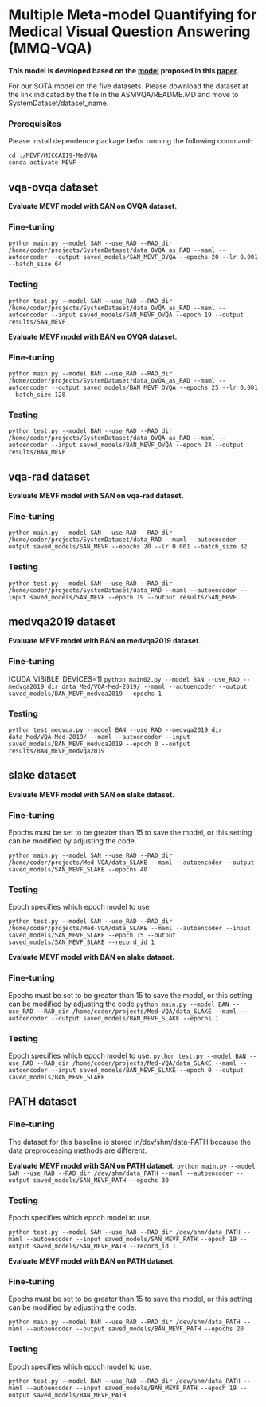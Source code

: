 # Multiple Meta-model Quantifying for Medical Visual Question Answering (MMQ-VQA)
**This model is developed based on the [model](https://github.com/aioz-ai/MICCAI21_MMQ) proposed in this [paper](https://arxiv.org/abs/2105.08913).**

For our SOTA model on the five datasets. Please download the dataset at the link indicated by the file in the ASMVQA/README.MD and move to SystemDataset/dataset_name. 

### Prerequisites
Please install dependence package befor running the following command:
```
cd ./MEVF/MICCAI19-MedVQA
conda activate MEVF
```


## vqa-ovqa dataset
**Evaluate MEVF model with SAN on OVQA dataset.**
### Fine-tuning
`python main.py --model SAN --use_RAD --RAD_dir /home/coder/projects/SystemDataset/data_OVQA_as_RAD --maml --autoencoder --output saved_models/SAN_MEVF_OVQA --epochs 20 --lr 0.001 --batch_size 64`
### Testing
`python test.py --model SAN --use_RAD --RAD_dir /home/coder/projects/SystemDataset/data_OVQA_as_RAD --maml --autoencoder --input saved_models/SAN_MEVF_OVQA --epoch 19 --output results/SAN_MEVF`

**Evaluate MEVF model with BAN on OVQA dataset.**
### Fine-tuning
`python main.py --model BAN --use_RAD --RAD_dir /home/coder/projects/SystemDataset/data_OVQA_as_RAD --maml --autoencoder --output saved_models/BAN_MEVF_OVQA --epochs 25 --lr 0.001 --batch_size 128`
### Testing
`python test.py --model BAN --use_RAD --RAD_dir /home/coder/projects/SystemDataset/data_OVQA_as_RAD --maml --autoencoder --input saved_models/BAN_MEVF_OVQA --epoch 24 --output results/BAN_MEVF`

## vqa-rad dataset
**Evaluate MEVF model with SAN on vqa-rad dataset.**
### Fine-tuning
`python main.py --model SAN --use_RAD --RAD_dir /home/coder/projects/SystemDataset/data_RAD --maml --autoencoder --output saved_models/SAN_MEVF --epochs 20 --lr 0.001 --batch_size 32`

### Testing
`python test.py --model SAN --use_RAD --RAD_dir /home/coder/projects/SystemDataset/data_RAD --maml --autoencoder --input saved_models/SAN_MEVF --epoch 19 --output results/SAN_MEVF`

## medvqa2019 dataset
**Evaluate MEVF model with BAN on medvqa2019 dataset.**
### Fine-tuning
 [CUDA_VISIBLE_DEVICES=1]
`python main02.py --model BAN --use_RAD --medvqa2019_dir data_Med/VQA-Med-2019/ --maml --autoencoder --output saved_models/BAN_MEVF_medvqa2019 --epochs 1`

### Testing
`python test_medvqa.py --model BAN --use_RAD --medvqa2019_dir data_Med/VQA-Med-2019/ --maml --autoencoder --input saved_models/BAN_MEVF_medvqa2019 --epoch 0 --output results/BAN_MEVF_medvqa2019`


## slake dataset
**Evaluate MEVF model with SAN on slake dataset.**
### Fine-tuning
Epochs must be set to be greater than 15 to save the model, or this setting can be modified by adjusting the code.

`python main.py --model SAN --use_RAD --RAD_dir /home/coder/projects/Med-VQA/data_SLAKE --maml --autoencoder --output saved_models/SAN_MEVF_SLAKE --epochs 40`

### Testing
Epoch specifies which epoch model to use

`python test.py --model SAN --use_RAD --RAD_dir /home/coder/projects/Med-VQA/data_SLAKE --maml --autoencoder --input saved_models/SAN_MEVF_SLAKE --epoch 15 --output saved_models/SAN_MEVF_SLAKE --record_id 1`

**Evaluate MEVF model with BAN on slake dataset.**
### Fine-tuning
Epochs must be set to be greater than 15 to save the model, or this setting can be modified by adjusting the code
`python main.py --model BAN --use_RAD --RAD_dir /home/coder/projects/Med-VQA/data_SLAKE --maml --autoencoder --output saved_models/BAN_MEVF_SLAKE --epochs 1`

### Testing
Epoch specifies which epoch model to use.
`python test.py --model BAN --use_RAD --RAD_dir /home/coder/projects/Med-VQA/data_SLAKE --maml --autoencoder --input saved_models/BAN_MEVF_SLAKE --epoch 0 --output saved_models/BAN_MEVF_SLAKE`


## PATH dataset
### Fine-tuning
The dataset for this baseline is stored in/dev/shm/data-PATH because the data preprocessing methods are different.

**Evaluate MEVF model with SAN on PATH dataset.**
`python main.py --model SAN --use_RAD --RAD_dir /dev/shm/data_PATH --maml --autoencoder --output saved_models/SAN_MEVF_PATH --epochs 30`

### Testing
Epoch specifies which epoch model to use.

`python test.py --model SAN --use_RAD --RAD_dir /dev/shm/data_PATH --maml --autoencoder --input saved_models/SAN_MEVF_PATH --epoch 19 --output saved_models/SAN_MEVF_PATH --record_id 1`


**Evaluate MEVF model with BAN on PATH dataset.**
### Fine-tuning
Epochs must be set to be greater than 15 to save the model, or this setting can be modified by adjusting the code.

`python main.py --model BAN --use_RAD --RAD_dir /dev/shm/data_PATH --maml --autoencoder --output saved_models/BAN_MEVF_PATH --epochs 20`

### Testing
Epoch specifies which epoch model to use.

`python test.py --model BAN --use_RAD --RAD_dir /dev/shm/data_PATH --maml --autoencoder --input saved_models/BAN_MEVF_PATH --epoch 19 --output saved_models/BAN_MEVF_PATH`
